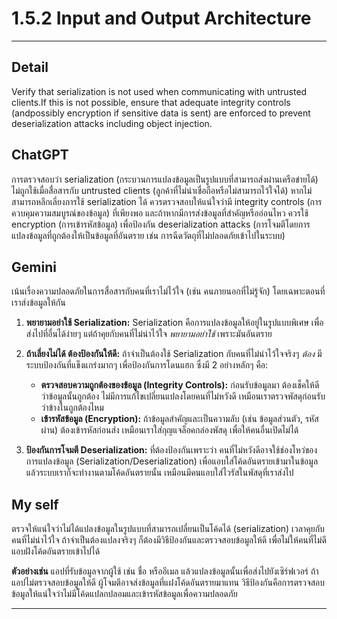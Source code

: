# 1.5.2 Input and Output Architecture

---
## Detail 
Verify that serialization is not used when communicating with untrusted clients.If this is not possible,
ensure that adequate integrity controls (andpossibly encryption if sensitive data is sent) are enforced to prevent
deserialization attacks including object injection.

## ChatGPT 
การตรวจสอบว่า serialization (กระบวนการแปลงข้อมูลเป็นรูปแบบที่สามารถส่งผ่านเครือข่ายได้) ไม่ถูกใช้เมื่อสื่อสารกับ untrusted clients (ลูกค้าที่ไม่น่าเชื่อถือหรือไม่สามารถไว้ใจได้)
หากไม่สามารถหลีกเลี่ยงการใช้ serialization ได้ ควรตรวจสอบให้แน่ใจว่ามี integrity controls (การควบคุมความสมบูรณ์ของข้อมูล) ที่เพียงพอ และถ้าหากมีการส่งข้อมูลที่สำคัญหรืออ่อนไหว
ควรใช้ encryption (การเข้ารหัสข้อมูล) เพื่อป้องกัน deserialization attacks (การโจมตีโดยการแปลงข้อมูลที่ถูกต้องให้เป็นข้อมูลที่อันตราย เช่น การฉีดวัตถุที่ไม่ปลอดภัยเข้าไปในระบบ)



## Gemini 
เน้นเรื่องความปลอดภัยในการสื่อสารกับคนที่เราไม่ไว้ใจ (เช่น คนภายนอกที่ไม่รู้จัก) โดยเฉพาะตอนที่เราส่งข้อมูลให้กัน
  
1. **พยายามอย่าใช้ Serialization:** Serialization คือการแปลงข้อมูลให้อยู่ในรูปแบบพิเศษ เพื่อส่งไปที่อื่นได้ง่ายๆ  แต่ถ้าคุยกับคนที่ไม่น่าไว้ใจ *พยายามอย่าใช้* เพราะมันอันตราย

2. **ถ้าเลี่ยงไม่ได้ ต้องป้องกันให้ดี:** ถ้าจำเป็นต้องใช้ Serialization กับคนที่ไม่น่าไว้ใจจริงๆ  *ต้อง* มีระบบป้องกันที่แข็งแกร่งมากๆ เพื่อป้องกันการโดนแฮก ซึ่งมี 2 อย่างหลักๆ คือ:
    * **ตรวจสอบความถูกต้องของข้อมูล (Integrity Controls):**  ก่อนรับข้อมูลมา ต้องเช็คให้ดีว่าข้อมูลนั้นถูกต้อง ไม่มีการแก้ไขเปลี่ยนแปลงโดยคนที่ไม่หวังดี  เหมือนเราตรวจพัสดุก่อนรับ ว่าข้างในถูกต้องไหม
    * **เข้ารหัสข้อมูล (Encryption):** ถ้าข้อมูลสำคัญและเป็นความลับ (เช่น ข้อมูลส่วนตัว, รหัสผ่าน)  ต้องเข้ารหัสก่อนส่ง  เหมือนเราใส่กุญแจล็อคกล่องพัสดุ  เพื่อให้คนอื่นเปิดไม่ได้

3. **ป้องกันการโจมตี Deserialization:**  ที่ต้องป้องกันเพราะว่า  คนที่ไม่หวังดีอาจใช้ช่องโหว่ของการแปลงข้อมูล (Serialization/Deserialization)  เพื่อแอบใส่โค้ดอันตรายเข้ามาในข้อมูล  แล้วระบบเราก็จะทำงานตามโค้ดอันตรายนั้น  เหมือนมีคนแอบใส่ไวรัสในพัสดุที่เราส่งไป



## My self 
ตรวจให้แน่ใจว่าไม่ได้แปลงข้อมูลในรูปแบบที่สามารถเปลี่ยนเป็นโค้ดได้ (serialization) เวลาคุยกับคนที่ไม่น่าไว้ใจ ถ้าจำเป็นต้องแปลงจริงๆ ก็ต้องมีวิธีป้องกันและตรวจสอบข้อมูลให้ดี เพื่อไม่ให้คนที่ไม่ดีแอบฝังโค้ดอันตรายเข้าไปได้

**ตัวอย่างเช่น** แอปที่รับข้อมูลจากผู้ใช้ เช่น ชื่อ หรืออีเมล แล้วแปลงข้อมูลนั้นเพื่อส่งไปยังเซิร์ฟเวอร์ ถ้าแอปไม่ตรวจสอบข้อมูลให้ดี ผู้โจมตีอาจส่งข้อมูลที่แฝงโค้ดอันตรายมาแทน วิธีป้องกันคือการตรวจสอบข้อมูลให้แน่ใจว่าไม่มีโค้ดแปลกปลอมและเข้ารหัสข้อมูลเพื่อความปลอดภัย

---
